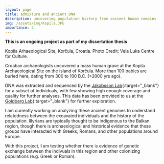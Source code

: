```yaml
---
layout: page
title: admixture and ancient DNA
description: uncovering population history from ancient human remains
img: /assets/img/Kopila.JPG
importance: 3
---
```


**This is an ongoing project as part of my dissertation thesis**

<div class="row">
    <div class="col-sm mt-3 mt-md-0">
        <img class="img-fluid rounded z-depth-1" src="{{ '/assets/img/kopila_site.jpg' | relative_url }}" alt="" title="Kopila Site"/>
    </div>
</div>
<div class="caption">
    Kopila Arhaeological Site, Korčula, Croatia. Photo Credit: Vela Luka Centre for Culture.
</div>

Croatian archaeologists uncovered a mass human grave at the Kopila Archaeological Site on the island of Korčula. More than 100 babies are buried here, dating from 300 to 100 B.C. (>2000 yrs ago).

DNA was extracted and sequenced by the [Jakobsson Lab](http://jakobssonlab.iob.uu.se/){:target="_blank"} for a subset of individuals, with few showing high enough coverage and quality for further analyses. This data has been provided to us at the [Goldberg Lab]("https://www.goldberglab.org/){:target="_blank"} for further exploration.

I am currently working on analyzing these ancient genomes to understand relatedness between the excavated individuals and the history of the population. Illyrians are typically thought to be indigenous to the Balkan region, though there is archaeological and historical evidence that these groups have interacted with Greeks, Romans, and other populations around Europe.

With this project, I am testing whether there is evidence of genetic exchange between the indivuals in this region and other colonizing populations (e.g. Greek or Roman).